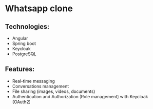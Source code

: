 # Whatsapp clone

## Technologies:
- Angular
- Spring boot
- Keycloak
- PostgreSQL

## Features:
- Real-time messaging
- Conversations management
- File sharing (images, videos, documents)
- Authentication and Authorization (Role management) with Keycloak (OAuth2)
